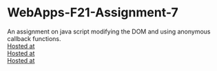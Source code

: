 # WebApps-F21-Assignment-7
An assignment on java script modifying the DOM and using anonymous callback functions.
<br>
[Hosted at](https://44-563-webapps-f21.github.io/webapps-f21-assignment-7-JAYANTH8084/search.html)
<br>
[Hosted at](https://44-563-webapps-f21.github.io/webapps-f21-assignment-7-JAYANTH8084/reaction.html)
<br>
[Hosted at](https://44-563-webapps-f21.github.io/webapps-f21-assignment-7-JAYANTH8084/stack.html)
